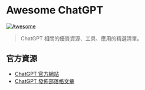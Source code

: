 # Awesome ChatGPT

[![Awesome](https://awesome.re/badge.svg)](https://awesome.re)

> ChatGPT 相關的優質資源、工具、應用的精選清單。

## 官方資源

- [ChatGPT 官方網站](https://chat.openai.com/)
- [ChatGPT 發佈部落格文章](https://openai.com/blog/chatgpt/)

